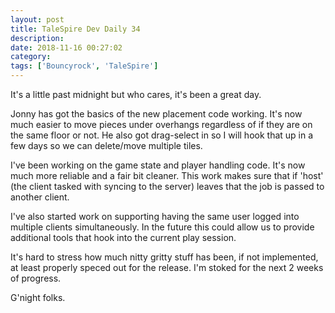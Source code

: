 ```yaml
---
layout: post
title: TaleSpire Dev Daily 34
description:
date: 2018-11-16 00:27:02
category:
tags: ['Bouncyrock', 'TaleSpire']
---
```


It's a little past midnight but who cares, it's been a great day.

Jonny has got the basics of the new placement code working. It's now much easier to move pieces under overhangs regardless of if they are on the same floor or not. He also got drag-select in so I will hook that up in a few days so we can delete/move multiple tiles.

I've been working on the game state and player handling code. It's now much more reliable and a fair bit cleaner. This work makes sure that if 'host' (the client tasked with syncing to the server) leaves that the job is passed to another client. 

I've also started work on supporting having the same user logged into multiple clients simultaneously. In the future this could allow us to provide additional tools that hook into the current play session.

It's hard to stress how much nitty gritty stuff has been, if not implemented, at least properly speced out for the release. I'm stoked for the next 2 weeks of progress.

G'night folks.
